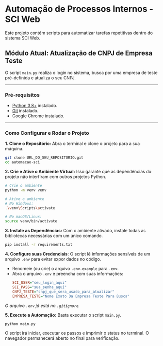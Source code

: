 # Automação de Processos Internos - SCI Web

Este projeto contém scripts para automatizar tarefas repetitivas dentro do sistema SCI Web.

## Módulo Atual: Atualização de CNPJ de Empresa Teste

O script `main.py` realiza o login no sistema, busca por uma empresa de teste pré-definida e atualiza o seu CNPJ.

---

### Pré-requisitos

-   [Python 3.8+](https://www.python.org/downloads/) instalado.
-   [Git](https://git-scm.com/downloads/) instalado.
-   Google Chrome instalado.

---

### Como Configurar e Rodar o Projeto

**1. Clone o Repositório:**
Abra o terminal e clone o projeto para a sua máquina.
```bash
git clone URL_DO_SEU_REPOSITORIO.git
cd automacao-sci
```

**2. Crie e Ative o Ambiente Virtual:**
Isso garante que as dependências do projeto não interfiram com outros projetos Python.
```bash
# Crie o ambiente
python -m venv venv

# Ative o ambiente
# No Windows:
.\venv\Scripts\activate

# No macOS/Linux:
source venv/bin/activate
```

**3. Instale as Dependências:**
Com o ambiente ativado, instale todas as bibliotecas necessárias com um único comando.
```bash
pip install -r requirements.txt
```

**4. Configure suas Credenciais:**
O script lê informações sensíveis de um arquivo `.env` para evitar expor dados no código.
-   Renomeie (ou crie) o arquivo `.env.example` para `.env`.
-   Abra o arquivo `.env` e preencha com suas informações:
    ```ini
    SCI_USER="seu_login_aqui"
    SCI_PASS="sua_senha_aqui"
    CNPJ_TESTE="cnpj_que_sera_usado_para_atualizar"
    EMPRESA_TESTE="Nome Exato Da Empresa Teste Para Busca"
    ```
*O arquivo `.env` já está no `.gitignore`.*

**5. Execute a Automação:**
Basta executar o script `main.py`.
```bash
python main.py
```

O script irá iniciar, executar os passos e imprimir o status no terminal. O navegador permanecerá aberto no final para verificação.